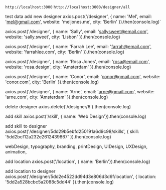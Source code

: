 `http://localhost:3000`
`http://localhost:3000/designer/all`

test data
add new designer
axios.post('/designer', { name: 'Mel', email: 'mel@gmail.com', website: 'meljones.me', city: 'Berlin' }).then(console.log)`

axios.post('/designer', { name: 'Sally', email: 'sallysweet@email.com', website: 'sally.sweet', city: 'Lisbon' }).then(console.log)

axios.post('/designer', { name: 'Farrah Lee', email: 'farrah@email.com', website: 'farrahlee.com', city: 'Berlin' }).then(console.log)

axios.post('/designer', { name: 'Rosa Jones', email: 'rosa@email.com', website: 'rosa.design', city: 'Amsterdam' }).then(console.log)

axios.post('/designer', { name: 'Conor', email: 'conor@gmail.com', website: 'conor.com', city: 'Berlin' }).then(console.log)

axios.post('/designer', { name: 'Arne', email: 'arne@gmail.com', website: 'arne.com', city: 'Amsterdam' }).then(console.log)



delete designer
axios.delete('/designer/6').then(console.log)


add skill
axios.post('/skill', { name: 'Web Design'}).then(console.log)



add skill to designer
axios.post('/designer/5dd29b5ebfd250191a6d9c98/skills', { skill: '5dd2bcf12a232e2612439867' }).then(console.log)

  webDesign,
  typography,
  branding,
  printDesign,
  UIDesign,
  UXDesign,
  animation,


add location
axios.post('/location', { name: 'Berlin'}).then(console.log)

  
add location to designer
axios.post('/designer/5dd2e4522dd94d3e806d3d6f/location', { location: '5dd2a528bcbc5a2088c5dd44' }).then(console.log)
​




